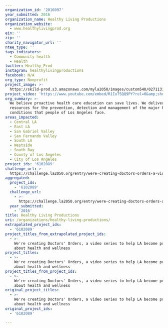 ```yaml
---
organization_id: '2016097'
year_submitted: 2016
organization_name: Healthy Living Productions
organization_website:
  - www.healthylivingprod.org
ein: ''
zip: ''
charity_navigator_url: ''
ntee_type: ''
tags_indicators:
  - Community health
  - Health
twitter: Healthy_Prod
instagram: healthylivingproductions
facebook: N/A
org_type: Nonprofit
project_image: >-
  https://skild-prod.s3.amazonaws.com/myla2050/images/custom540/0271131194741-team91.JPG
project_video: 'https://www.youtube.com/embed/R1IuTSQQ9PY?rel=0&amp;showinfo=0'
org_summary: >-
  We believe proactive health care education can save lives. We deliver
  resources for the prevention, detection and management of the major health
  conditions that people of Los Angeles face.
areas_impacted:
  - Central LA
  - East LA
  - San Gabriel Valley
  - San Fernando Valley
  - South LA
  - Westside
  - South Bay
  - County of Los Angeles
  - City of Los Angeles
project_ids: '6102089'
challenge_url: >-
  https://challenge.la2050.org/entry/were-creating-doctors-orders-a-video-series-to-help-la-become-proactive-about-health-and-wellness
aggregated:
  project_ids:
    - '6102089'
  challenge_url:
    - >-
      https://challenge.la2050.org/entry/were-creating-doctors-orders-a-video-series-to-help-la-become-proactive-about-health-and-wellness
  year_submitted:
    - '2016'
title: Healthy Living Productions
uri: /organizations/healthy-living-productions/
extrapolated_project_ids:
  - '6102089'
project_titles_from_extrapolated_project_ids:
  - >-
    We're creating Doctors' Orders, a video series to help LA become proactive
    about health and wellness
project_titles:
  - >-
    We're creating Doctors' Orders, a video series to help LA become proactive
    about health and wellness
project_titles_from_project_ids:
  - >-
    We're creating Doctors' Orders, a video series to help LA become proactive
    about health and wellness
original_project_titles:
  - >-
    We're creating Doctors' Orders, a video series to help LA become proactive
    about health and wellness
original_project_ids:
  - '6102089'

---
```


